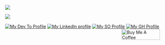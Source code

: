 [![](https://github-readme-stats.spencer741.vercel.app/api?username=spencer741&count_private=true&show_icons=true&custom_title=Summary&theme=light&title_color=0077b5&icon_color=0077b5)](https://github.com/spencer741)

[![](https://github-readme-stats.spencer741.vercel.app/api/wakatime?username=@spencer741&theme=dark&custom_title=Weekly%20development%20breakdown&title_color=0077b5&icon_color=0077b5)](https://wakatime.com/@spencer741)

<p>
<a href="https://dev.to/spencer741" target="_blank"><img align="center" src="https://img.shields.io/badge/DEV.TO-%230A0A0A.svg?&style=for-the-badge&logo=dev-dot-to&logoColor=white" alt="My Dev To Profile" ></a>
<a href="https://linkedin.com/in/spencer-arnold741" target="_blank"><img align="center" src="https://img.shields.io/badge/linkedin%20-%230077B5.svg?&style=for-the-badge&logo=linkedin&logoColor=white" alt="My LinkedIn profile" ></a>
<a href="https://stackoverflow.com/users/3358589/spencer741" target="_blank"><img align="center" src="https://img.shields.io/badge/Stack_Overflow-FE7A16?style=for-the-badge&logo=stack-overflow&logoColor=white" alt="My SO Profile" ></a>
<a href="https://github.com/spencer741" target="_blank"><img align="center" src="https://shields-io-visitor-counter.herokuapp.com/badge?page=spencer741.spencer741&color=0077b5&style=for-the-badge&logo=GitHub&logoColor=FFFFFF" alt="My GH Profile" ></a>
<a href="https://www.buymeacoffee.com/spencer741" target="_blank"><img src="https://cdn.buymeacoffee.com/buttons/v2/default-yellow.png" alt="Buy Me A Coffee" width="125" height="35" align="right" ></a>
</p>
